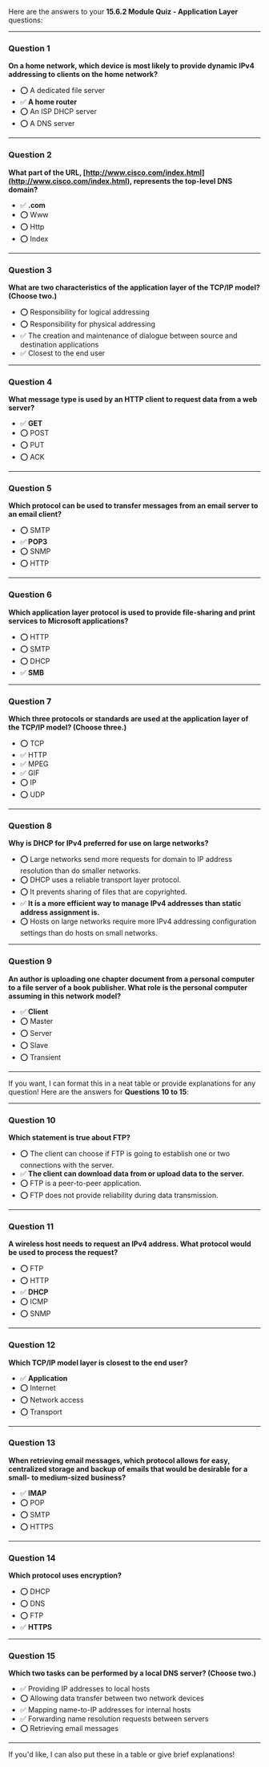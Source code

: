 Here are the answers to your **15.6.2 Module Quiz - Application Layer** questions:

---

### Question 1

**On a home network, which device is most likely to provide dynamic IPv4 addressing to clients on the home network?**

* ⭕ A dedicated file server
* ✅ **A home router**
* ⭕ An ISP DHCP server
* ⭕ A DNS server

---

### Question 2

**What part of the URL, [http://www.cisco.com/index.html](http://www.cisco.com/index.html), represents the top-level DNS domain?**

* ✅ **.com**
* ⭕ Www
* ⭕ Http
* ⭕ Index

---

### Question 3

**What are two characteristics of the application layer of the TCP/IP model? (Choose two.)**

* ⭕ Responsibility for logical addressing
* ⭕ Responsibility for physical addressing
* ✅ The creation and maintenance of dialogue between source and destination applications
* ✅ Closest to the end user

---

### Question 4

**What message type is used by an HTTP client to request data from a web server?**

* ✅ **GET**
* ⭕ POST
* ⭕ PUT
* ⭕ ACK

---

### Question 5

**Which protocol can be used to transfer messages from an email server to an email client?**

* ⭕ SMTP
* ✅ **POP3**
* ⭕ SNMP
* ⭕ HTTP

---

### Question 6

**Which application layer protocol is used to provide file-sharing and print services to Microsoft applications?**

* ⭕ HTTP
* ⭕ SMTP
* ⭕ DHCP
* ✅ **SMB**

---

### Question 7

**Which three protocols or standards are used at the application layer of the TCP/IP model? (Choose three.)**

* ⭕ TCP
* ✅ HTTP
* ✅ MPEG
* ✅ GIF
* ⭕ IP
* ⭕ UDP

---

### Question 8

**Why is DHCP for IPv4 preferred for use on large networks?**

* ⭕ Large networks send more requests for domain to IP address resolution than do smaller networks.
* ⭕ DHCP uses a reliable transport layer protocol.
* ⭕ It prevents sharing of files that are copyrighted.
* ✅ **It is a more efficient way to manage IPv4 addresses than static address assignment is.**
* ⭕ Hosts on large networks require more IPv4 addressing configuration settings than do hosts on small networks.

---

### Question 9

**An author is uploading one chapter document from a personal computer to a file server of a book publisher. What role is the personal computer assuming in this network model?**

* ✅ **Client**
* ⭕ Master
* ⭕ Server
* ⭕ Slave
* ⭕ Transient

---

If you want, I can format this in a neat table or provide explanations for any question!
Here are the answers for **Questions 10 to 15**:

---

### Question 10

**Which statement is true about FTP?**

* ⭕ The client can choose if FTP is going to establish one or two connections with the server.
* ✅ **The client can download data from or upload data to the server.**
* ⭕ FTP is a peer-to-peer application.
* ⭕ FTP does not provide reliability during data transmission.

---

### Question 11

**A wireless host needs to request an IPv4 address. What protocol would be used to process the request?**

* ⭕ FTP
* ⭕ HTTP
* ✅ **DHCP**
* ⭕ ICMP
* ⭕ SNMP

---

### Question 12

**Which TCP/IP model layer is closest to the end user?**

* ✅ **Application**
* ⭕ Internet
* ⭕ Network access
* ⭕ Transport

---

### Question 13

**When retrieving email messages, which protocol allows for easy, centralized storage and backup of emails that would be desirable for a small- to medium-sized business?**

* ✅ **IMAP**
* ⭕ POP
* ⭕ SMTP
* ⭕ HTTPS

---

### Question 14

**Which protocol uses encryption?**

* ⭕ DHCP
* ⭕ DNS
* ⭕ FTP
* ✅ **HTTPS**

---

### Question 15

**Which two tasks can be performed by a local DNS server? (Choose two.)**

* ✅ Providing IP addresses to local hosts
* ⭕ Allowing data transfer between two network devices
* ✅ Mapping name-to-IP addresses for internal hosts
* ✅ Forwarding name resolution requests between servers
* ⭕ Retrieving email messages

---

If you'd like, I can also put these in a table or give brief explanations!
